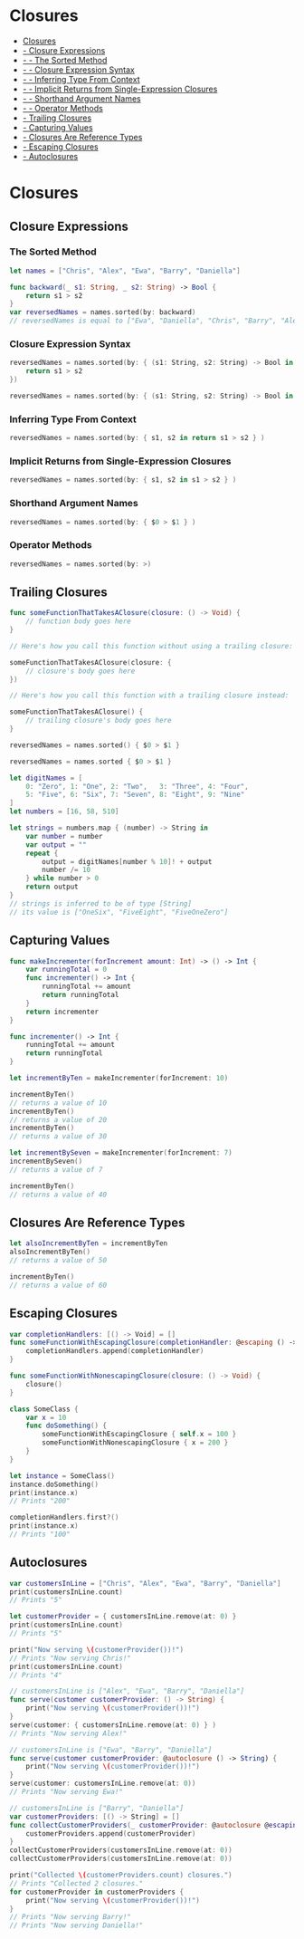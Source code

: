 # Closures
* [Closures](../master/chapters/Closures.md#closures)
* [ - Closure Expressions](../master/chapters/Closures.md#closure-expressions)
* [ - - The Sorted Method](../chapters/Closures.md#the-sorted-method)
* [ - - Closure Expression Syntax](../chapters/Closures.md#closure-expression-syntax)
* [ - - Inferring Type From Context](../chapters/Closures.md#inferring-type-from-context)
* [ - - Implicit Returns from Single-Expression Closures](../chapters/Closures.md#implicit-returns-from-single-expression-closures)
* [ - - Shorthand Argument Names](../chapters/Closures.md#shorthand-argument-names)
* [ - - Operator Methods](../chapters/Closures.md#operator-methods)
* [ - Trailing Closures](../master/chapters/Closures.md#trailing-closures)
* [ - Capturing Values](../master/chapters/Closures.md#capturing-values)
* [ - Closures Are Reference Types](../master/chapters/Closures.md#closures-are-reference-types)
* [ - Escaping Closures](../master/chapters/Closures.md#escaping-closures)
* [ - Autoclosures](../master/chapters/Closures.md#autoclosures)

# Closures

## Closure Expressions

### The Sorted Method

```Swift
let names = ["Chris", "Alex", "Ewa", "Barry", "Daniella"]
```

```Swift
func backward(_ s1: String, _ s2: String) -> Bool {
    return s1 > s2
}
var reversedNames = names.sorted(by: backward)
// reversedNames is equal to ["Ewa", "Daniella", "Chris", "Barry", "Alex"]
```

### Closure Expression Syntax

```Swift
reversedNames = names.sorted(by: { (s1: String, s2: String) -> Bool in
    return s1 > s2
})
```

```Swift
reversedNames = names.sorted(by: { (s1: String, s2: String) -> Bool in return s1 > s2 } )
```

### Inferring Type From Context

```Swift
reversedNames = names.sorted(by: { s1, s2 in return s1 > s2 } )
```

### Implicit Returns from Single-Expression Closures

```Swift
reversedNames = names.sorted(by: { s1, s2 in s1 > s2 } )
```

### Shorthand Argument Names

```Swift
reversedNames = names.sorted(by: { $0 > $1 } )
```

### Operator Methods

```Swift
reversedNames = names.sorted(by: >)
```

## Trailing Closures

```Swift
func someFunctionThatTakesAClosure(closure: () -> Void) {
    // function body goes here
}

// Here's how you call this function without using a trailing closure:

someFunctionThatTakesAClosure(closure: {
    // closure's body goes here
})

// Here's how you call this function with a trailing closure instead:

someFunctionThatTakesAClosure() {
    // trailing closure's body goes here
}
```

```Swift
reversedNames = names.sorted() { $0 > $1 }
```

```Swift
reversedNames = names.sorted { $0 > $1 }
```

```Swift
let digitNames = [
    0: "Zero", 1: "One", 2: "Two",   3: "Three", 4: "Four",
    5: "Five", 6: "Six", 7: "Seven", 8: "Eight", 9: "Nine"
]
let numbers = [16, 58, 510]
```

```Swift
let strings = numbers.map { (number) -> String in
    var number = number
    var output = ""
    repeat {
        output = digitNames[number % 10]! + output
        number /= 10
    } while number > 0
    return output
}
// strings is inferred to be of type [String]
// its value is ["OneSix", "FiveEight", "FiveOneZero"]
```

## Capturing Values

```Swift
func makeIncrementer(forIncrement amount: Int) -> () -> Int {
    var runningTotal = 0
    func incrementer() -> Int {
        runningTotal += amount
        return runningTotal
    }
    return incrementer
}
```

```Swift
func incrementer() -> Int {
    runningTotal += amount
    return runningTotal
}
```

```Swift
let incrementByTen = makeIncrementer(forIncrement: 10)
```

```Swift
incrementByTen()
// returns a value of 10
incrementByTen()
// returns a value of 20
incrementByTen()
// returns a value of 30
```

```Swift
let incrementBySeven = makeIncrementer(forIncrement: 7)
incrementBySeven()
// returns a value of 7
```

```Swift
incrementByTen()
// returns a value of 40
```

## Closures Are Reference Types

```Swift
let alsoIncrementByTen = incrementByTen
alsoIncrementByTen()
// returns a value of 50

incrementByTen()
// returns a value of 60
```

## Escaping Closures

```Swift
var completionHandlers: [() -> Void] = []
func someFunctionWithEscapingClosure(completionHandler: @escaping () -> Void) {
    completionHandlers.append(completionHandler)
}
```

```Swift
func someFunctionWithNonescapingClosure(closure: () -> Void) {
    closure()
}

class SomeClass {
    var x = 10
    func doSomething() {
        someFunctionWithEscapingClosure { self.x = 100 }
        someFunctionWithNonescapingClosure { x = 200 }
    }
}

let instance = SomeClass()
instance.doSomething()
print(instance.x)
// Prints "200"

completionHandlers.first?()
print(instance.x)
// Prints "100"
```

## Autoclosures

```Swift
var customersInLine = ["Chris", "Alex", "Ewa", "Barry", "Daniella"]
print(customersInLine.count)
// Prints "5"

let customerProvider = { customersInLine.remove(at: 0) }
print(customersInLine.count)
// Prints "5"

print("Now serving \(customerProvider())!")
// Prints "Now serving Chris!"
print(customersInLine.count)
// Prints "4"
```

```Swift
// customersInLine is ["Alex", "Ewa", "Barry", "Daniella"]
func serve(customer customerProvider: () -> String) {
    print("Now serving \(customerProvider())!")
}
serve(customer: { customersInLine.remove(at: 0) } )
// Prints "Now serving Alex!"
```

```Swift
// customersInLine is ["Ewa", "Barry", "Daniella"]
func serve(customer customerProvider: @autoclosure () -> String) {
    print("Now serving \(customerProvider())!")
}
serve(customer: customersInLine.remove(at: 0))
// Prints "Now serving Ewa!"
```

```Swift
// customersInLine is ["Barry", "Daniella"]
var customerProviders: [() -> String] = []
func collectCustomerProviders(_ customerProvider: @autoclosure @escaping () -> String) {
    customerProviders.append(customerProvider)
}
collectCustomerProviders(customersInLine.remove(at: 0))
collectCustomerProviders(customersInLine.remove(at: 0))

print("Collected \(customerProviders.count) closures.")
// Prints "Collected 2 closures."
for customerProvider in customerProviders {
    print("Now serving \(customerProvider())!")
}
// Prints "Now serving Barry!"
// Prints "Now serving Daniella!"
```

